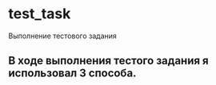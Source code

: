 # test_task
Выполнение тестового задания

## В ходе выполнения тестого задания я использовал 3 способа.
